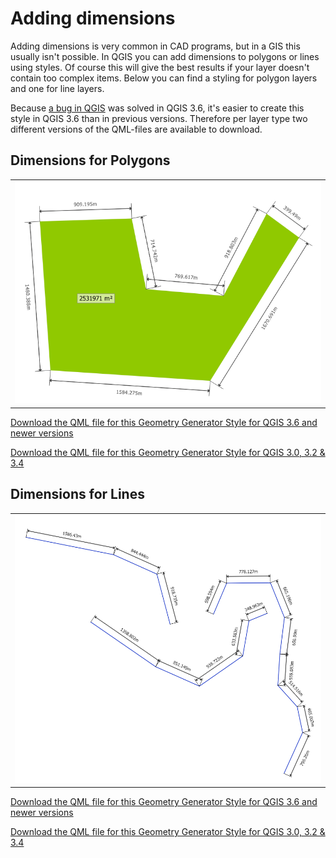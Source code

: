 # Adding dimensions
Adding dimensions is very common in CAD programs, but in a GIS this usually isn't possible.  In QGIS you can add dimensions to polygons or lines using styles.  Of course this will give the best results if your layer doesn't contain too complex items.  Below you can find a styling for polygon layers and one for line layers. 

Because [a bug in QGIS](https://issues.qgis.org/issues/18384) was solved in QGIS 3.6, it's easier to create this style in QGIS 3.6 than in previous versions. Therefore per layer type two different versions of the QML-files are available to download.

## Dimensions for Polygons
<table><tr><td><a href="https://gitlab.com/GIS-projects/qgis-geometry-generator-examples/raw/master/QML-files/dimensions/dimensions_polygon-qgis3-6.qml?inline=false"><img src="../../Example_images/dimensions_polygon.png"></a></td></tr></table> 

[Download the QML file for this Geometry Generator Style for QGIS 3.6 and newer versions](https://gitlab.com/GIS-projects/qgis-geometry-generator-examples/raw/master/QML-files/dimensions/dimensions_polygon-qgis3-6.qml?inline=false)

[Download the QML file for this Geometry Generator Style for QGIS 3.0, 3.2 & 3.4](https://gitlab.com/GIS-projects/qgis-geometry-generator-examples/raw/master/QML-files/dimensions/dimensions_polygon-qgis3-0_3-4.qml?inline=false)

## Dimensions for Lines
<table><tr><td><a href="https://gitlab.com/GIS-projects/qgis-geometry-generator-examples/raw/master/QML-files/dimensions/dimensions_line-qgis3-6.qml?inline=false"><img src="../../Example_images/dimensions_line.png"></a></td></tr></table> 

[Download the QML file for this Geometry Generator Style for QGIS 3.6 and newer versions](https://gitlab.com/GIS-projects/qgis-geometry-generator-examples/raw/master/QML-files/dimensions/dimensions_line-qgis3-6.qml?inline=false)

[Download the QML file for this Geometry Generator Style for QGIS 3.0, 3.2 & 3.4](https://gitlab.com/GIS-projects/qgis-geometry-generator-examples/raw/master/QML-files/dimensions/dimensions_line-qgis3-0_3-4.qml?inline=false)